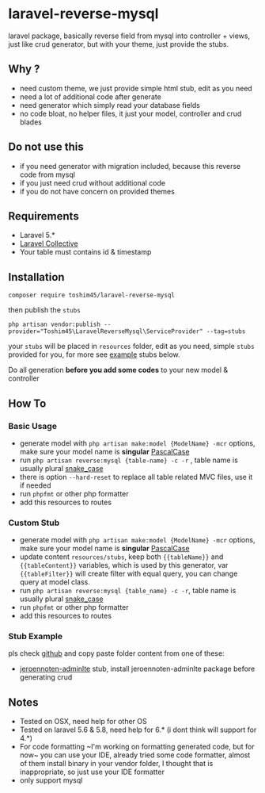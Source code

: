 # laravel-reverse-mysql
laravel package, basically reverse field from mysql into controller + views, just like crud generator, but with your theme, just provide the stubs. 

## Why ?
- need custom theme, we just provide simple html stub, edit as you need
- need a lot of additional code after generate
- need generator which simply read your database fields
- no code bloat, no helper files, it just your model, controller and crud blades

## Do not use this
- if you need generator with migration included, because this reverse code from mysql
- if you just need crud without additional code
- if you do not have concern on provided themes

## Requirements
- Laravel 5.* 
- [Laravel Collective](https://laravelcollective.com)
- Your table must contains id & timestamp

## Installation

```
composer require toshim45/laravel-reverse-mysql
```

then publish the `stubs`

```
php artisan vendor:publish --provider="Toshim45\LaravelReverseMysql\ServiceProvider" --tag=stubs
```

your `stubs` will be placed in `resources` folder, edit as you need, simple `stubs` provided for you, for more see [example](#stub-example) stubs below.

Do all generation **before you add some codes** to your new model & controller

## How To
### Basic Usage
- generate model with `php artisan make:model {ModelName} -mcr` options, make sure your model name is **singular** [PascalCase](http://wiki.c2.com/?PascalCase)
- run `php artisan reverse:mysql {table-name} -c -r` , table name is usually plural [snake_case](https://en.wikipedia.org/wiki/Snake_case)
- there is option `--hard-reset` to replace all table related MVC files, use it if needed
- run `phpfmt` or other php formatter
- add this resources to routes

### Custom Stub
- generate model with `php artisan make:model {ModelName} -mcr` options, make sure your model name is **singular** [PascalCase](http://wiki.c2.com/?PascalCase)
- update content `resources/stubs`, keep both `{{tableName}}` and `{{tableContent}}` variables, which is used by this generator, var `{{tableFilter}}` will create filter with equal query, you can change query at model class.
- run `php artisan reverse:mysql {table_name} -c -r`, table name is usually plural [snake_case](https://en.wikipedia.org/wiki/Snake_case)
- run `phpfmt` or other php formatter
- add this resources to routes

### Stub Example

pls check [github](https://github.com/toshim45/laravel-reverse-mysql/tree/master/examples) and copy paste folder content from one of these:
- [jeroennoten-adminlte](https://github.com/jeroennoten/Laravel-AdminLTE/tree/laravel5-adminlte2) stub, install jeroennoten-adminlte package before generating crud


## Notes
- Tested on OSX, need help for other OS
- Tested on laravel 5.6 & 5.8, need help for 6.* (i dont think will support for 4.*)
- For code formatting ~I'm working on formatting generated code, but for now~ you can use your IDE, already tried some code formatter, almost of them install binary in your vendor folder, I thought that is inappropriate, so just use your IDE formatter
- only support mysql
